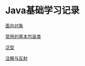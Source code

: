 # Java基础学习记录

[面向对象](https://github.com/chenjianghua666/java_base_study/blob/main/com/cjh/oop/%E9%9D%A2%E5%90%91%E5%AF%B9%E8%B1%A1.md)

[常用的基本包装类](https://github.com/chenjianghua666/java_base_study/blob/main/com/cjh/oop/string_buffer_build/read.md)

[泛型](https://github.com/chenjianghua666/java_base_study/blob/main/com/cjh/generic/%E6%B3%9B%E5%9E%8B%26%E5%8F%8D%E5%B0%84.md](https://github.com/chenjianghua666/java_base_study/blob/main/com/cjh/generic/%E6%B3%9B%E5%9E%8B.md))

[注解与反射](https://github.com/chenjianghua666/java_base_study/blob/main/com/cjh/reflect/%E5%8F%8D%E5%B0%84%E4%B8%8E%E6%B3%A8%E8%A7%A3.md)

